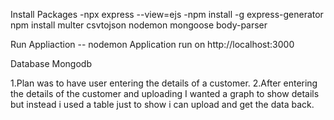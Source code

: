 Install Packages
-npx express --view=ejs
-npm install -g express-generator
npm install multer csvtojson nodemon mongoose body-parser


Run Appliaction
-- nodemon
Application run on http://localhost:3000

Database
Mongodb

1.Plan was to have user entering the details
of a customer.
2.After entering the details of the customer and uploading I
wanted a graph to show details but instead i used a table just 
to show i can upload and get the data back.

